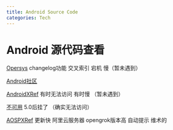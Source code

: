 ```yaml
---
title: Android Source Code
categories: Tech
---
```


# Android 源代码查看

[Opersys](https://aosp.opersys.com/) changelog功能 交叉索引 宕机 慢（暂未遇到）

[Android社区](http://androidos.net.cn/)

[AndroidXRef](http://androidxref.com/) 有时无法访问 有时慢 （暂未遇到）

[不可用](http://grepcode.com/) 5.0后挂了 （确实无法访问）

[AOSPXRef](http://aospxref.com/) 更新快 阿里云服务器 opengrok版本高 自动提示 维术的

